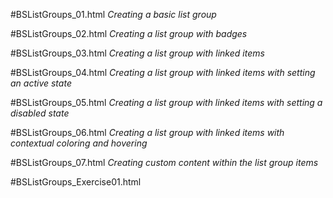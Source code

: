 #BSListGroups_01.html
*Creating a basic list group*

#BSListGroups_02.html
*Creating a list group with badges*

#BSListGroups_03.html
*Creating a list group with linked items*

#BSListGroups_04.html
*Creating a list group with linked items with setting an active state*

#BSListGroups_05.html
*Creating a list group with linked items with setting a disabled state*

#BSListGroups_06.html
*Creating a list group with linked items with contextual coloring and hovering*

#BSListGroups_07.html
*Creating custom content within the list group items*

#BSListGroups_Exercise01.html